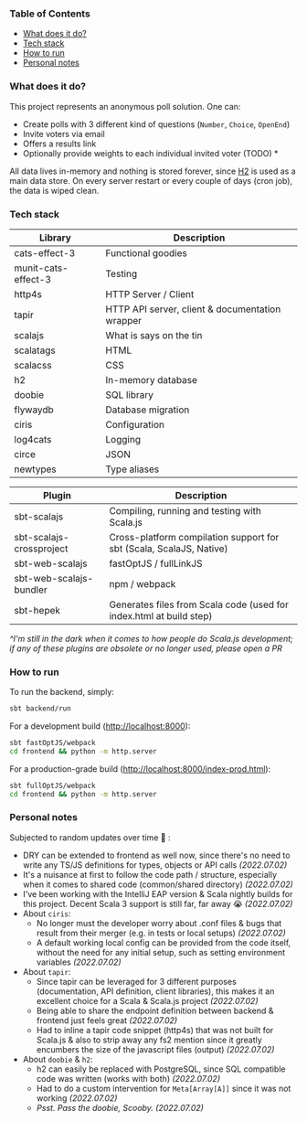 ### Table of Contents

* [What does it do?](#what-does-it-do)
* [Tech stack](#tech-stack)
* [How to run](#how-to-run)
* [Personal notes](#personal-notes)

### What does it do?

This project represents an anonymous poll solution. One can:

* Create polls with 3 different kind of questions (`Number`, `Choice`, `OpenEnd`)
* Invite voters via email 
* Offers a results link
* Optionally provide weights to each individual invited voter (TODO)
  * 

All data lives in-memory and nothing is stored forever, since [H2](https://www.h2database.com/html/main.html) is
used as a main data store. On every server restart or every couple of days (cron job), the data is wiped clean.

### Tech stack

| Library             | Description                                     |
|---------------------|-------------------------------------------------|
| cats-effect-3       | Functional goodies                              |
| munit-cats-effect-3 | Testing                                         |
| http4s              | HTTP Server / Client                            |
| tapir               | HTTP API server, client & documentation wrapper |
| scalajs             | What is says on the tin                         |
| scalatags           | HTML                                            |
| scalacss            | CSS                                             |
| h2                  | In-memory database                              |
| doobie              | SQL library                                     |
| flywaydb            | Database migration                              | 
| ciris               | Configuration                                   |
| log4cats            | Logging                                         |
| circe               | JSON                                            |
| newtypes            | Type aliases                                    |

| Plugin                   | Description                                                         |
|--------------------------|---------------------------------------------------------------------|
| sbt-scalajs              | Compiling, running and testing with Scala.js                        |
| sbt-scalajs-crossproject | Cross-platform compilation support for sbt (Scala, ScalaJS, Native) |
| sbt-web-scalajs          | fastOptJS / fullLinkJS                                              |
| sbt-web-scalajs-bundler  | npm / webpack                                                       |
| sbt-hepek                | Generates files from Scala code (used for index.html at build step) |

*^I'm still in the dark when it comes to how people do Scala.js development; if any of these 
plugins are obsolete or no longer used, please open a PR* 

### How to run

To run the backend, simply:

```bash
sbt backend/run
```

For a development build ([http://localhost:8000](http://localhost:8000)):

```bash
sbt fastOptJS/webpack
cd frontend && python -m http.server
``` 

For a production-grade build ([http://localhost:8000/index-prod.html](http://localhost:8000/index-prod.html)):

```bash
sbt fullOptJS/webpack
cd frontend && python -m http.server
```

### Personal notes

Subjected to random updates over time :shrug: :

* DRY can be extended to frontend as well now, since there's no need to write any TS/JS definitions for types, objects
  or API calls *(2022.07.02)*
* It's a nuisance at first to follow the code path / structure, especially when it comes to shared code
  (common/shared directory) *(2022.07.02)*
* I've been working with the IntelliJ EAP version & Scala nightly builds for this project. Decent Scala 3 support
  is still far, far away :sob: *(2022.07.02)*
* About `ciris`:
  * No longer must the developer worry about .conf files & bugs that result from their merger (e.g. in tests
    or local setups) *(2022.07.02)*
  * A default working local config can be provided from the code itself, without the need for any initial setup,
    such as setting environment variables *(2022.07.02)*
* About `tapir`:
  * Since tapir can be leveraged for 3 different purposes (documentation, API definition, client libraries),
    this makes it an excellent choice for a Scala & Scala.js project *(2022.07.02)*
  * Being able to share the endpoint definition between backend & frontend just feels great *(2022.07.02)*
  * Had to inline a tapir code snippet (http4s) that was not built for Scala.js & also to strip away any fs2 mention
    since it greatly encumbers the size of the javascript files (output) *(2022.07.02)*
* About `doobie` & `h2`:
  * h2 can easily be replaced with PostgreSQL, since SQL compatible code was written (works with both) *(2022.07.02)*
  * Had to do a custom intervention for `Meta[Array[A]]` since it was not working *(2022.07.02)*
  * *Psst. Pass the doobie, Scooby.* *(2022.07.02)*
